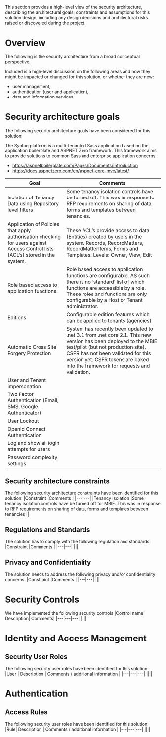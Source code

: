 This section provides a high-level view of the security architecture, describing the architectural goals, constraints and assumptions for this solution design, including any design decisions and architectural risks raised or discovered during the project. 

# Overview 
The following is the security architecture from a broad conceptual perspective.  

Included is a high-level discussion on the following areas and how they might be impacted or changed for this solution, or whether they are new: 

- user management,  
- authentication (user and application), 
- data and information services. 

# Security architecture goals 

The following security architecture goals have been considered for this solution: 

The Syntaq platform is a multi-tenanted Sass application based on the application boilerplate and ASPNET Zero framework. This framework aims to provide solutions to common Sass and enterprise application concerns. 

- https://aspnetboilerplate.com/Pages/Documents/Introduction  
- https://docs.aspnetzero.com/en/aspnet-core-mvc/latest/ 

|Goal |Comments |
|---|---|
|Isolation of Tenancy Data using Repository level filters |Some tenancy isolation controls have be turned off. This was in response to RFP requirements on sharing of data, forms and templates between tenancies. |
|Application of Policies that apply authorisation checking for users against Access Control lists (ACL’s) stored in the system. |These ACL’s provide access to data (Entities) created by users in the system. Records, RecordMatters, RecordMatterItems, Forms and Templates. Levels: Owner, View, Edit |
|Role based access to application functions.| Role based access to application functions are configurable. AS such there is no ‘standard’ list of which functions are accessible by a role. These roles and functions are only configurable by a Host or Tenant administrator.|
|Editions | Configurable edition features which can be applied to tenants (agencies) |
|Automatic Cross Site Forgery Protection | System has recently been updated to .net 3.1 from .net core 2.1. This new version has been deployed to the MBIE test/pilot (but not production site). CSFR has not been validated for this version yet. CSFR tokens are baked into the framework for requests and validation. |
|User and Tenant impersonation ||
|Two Factor Authentication (Email, SMS, Google Authenticator) |
|User Lockout ||
|OpenId Connect Authentication ||
|Log and show all login attempts for users ||
|Password complexity settings | |

## Security architecture constraints 
The following security architecture constraints have been identified for this solution: 
|Constraint |Comments |
|---|---|
|Tenancy Isolation |Some tenancy isolation controls have be turned off for MBIE. This was in response to RFP requirements on sharing of data, forms and templates between tenancies ||

## Regulations and Standards
The solution has to comply with the following regulation and standards: 
|Constraint |Comments |
|---|---|
|||

## Privacy and Confidentiality
The solution needs to address the following privacy and/or confidentiality concerns.
|Constraint |Comments |
|---|---|
|||

# Security Controls
We have implemented the following security controls
|Control name| Description| Comments|
|---|---|---|
||||

# Identity and Access Management
## Security User Roles
The following security user roles have been identified for this solution:  
|User | Description | Comments / additional information |
|---|---|---|
||||

# Authentication
## Access Rules
The following security user roles have been identified for this solution:  
|Rule| Description | Comments / additional information |
|---|---|---|
||||
 



